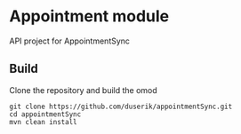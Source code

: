 # Appointment module

API project for AppointmentSync

## Build


Clone the repository and build the omod
   
    git clone https://github.com/duserik/appointmentSync.git
    cd appointmentSync
    mvn clean install
    
